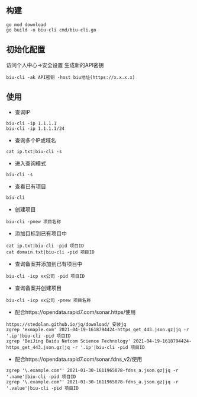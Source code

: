 ## 构建
```shell
go mod download
go build -o biu-cli cmd/biu-cli.go
```

## 初始化配置
访问个人中心->安全设置 生成新的API密钥

```shell
biu-cli -ak API密钥 -host biu地址(https://x.x.x.x)
```

## 使用
 - 查询IP
```shell
biu-cli -ip 1.1.1.1
biu-cli -ip 1.1.1.1/24
```

 - 查询多个IP或域名
```shell
cat ip.txt|biu-cli -s
```
 - 进入查询模式
```shell
biu-cli -s
```
 - 查看已有项目
```shell
biu-cli
```
 - 创建项目
```shell
biu-cli -pnew 项目名称
```
 - 添加目标到已有项目中
```shell
cat ip.txt|biu-cli -pid 项目ID
cat domain.txt|biu-cli -pid 项目ID
```

- 查询备案并添加到已有项目中
```shell
biu-cli -icp xx公司 -pid 项目ID
```


- 查询备案并创建项目
```shell
biu-cli -icp xx公司 -pnew 项目名称
```


 - 配合https://opendata.rapid7.com/sonar.https/使用

```shell
https://stedolan.github.io/jq/download/ 安装jq
zgrep 'exmaple.com' 2021-04-19-1618794424-https_get_443.json.gz|jq -r '.ip'|biu-cli -pid 项目ID
zgrep 'BeiJing Baidu Netcom Science Technology' 2021-04-19-1618794424-https_get_443.json.gz|jq -r '.ip'|biu-cli -pid 项目ID
```

 - 配合https://opendata.rapid7.com/sonar.fdns_v2/使用
```shell
zgrep '\.example.com"' 2021-01-30-1611965078-fdns_a.json.gz|jq -r '.name'|biu-cli -pid 项目ID
zgrep '\.example.com"' 2021-01-30-1611965078-fdns_a.json.gz|jq -r '.value'|biu-cli -pid 项目ID
```